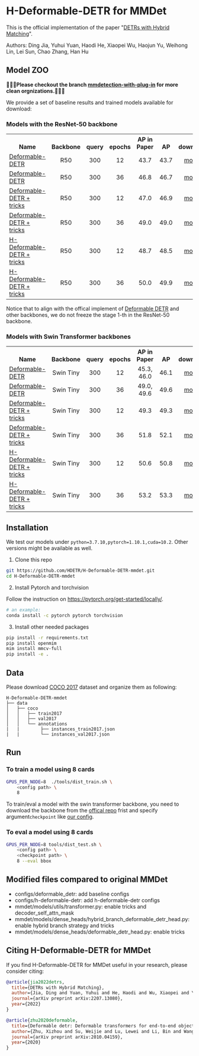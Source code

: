 # H-Deformable-DETR for MMDet

This is the official implementation of the paper "[DETRs with Hybrid Matching](https://arxiv.org/abs/2207.13080)". 

Authors: Ding Jia, Yuhui Yuan, Haodi He, Xiaopei Wu, Haojun Yu, Weihong Lin, Lei Sun, Chao Zhang, Han Hu


## Model ZOO

**🍺🍺🍺Please checkout the branch [mmdetection-with-plug-in](https://github.com/HDETR/H-Deformable-DETR-mmdet/tree/mmdetection-with-plug-in) for more clean orgnizations.📣📣📣**

We provide a set of baseline results and trained models available for download:

### Models with the ResNet-50 backbone
<table><tbody>
<!-- START TABLE -->
<!-- TABLE HEADER -->
<th valign="bottom">Name</th>
<th valign="bottom">Backbone</th>
<th valign="bottom">query</th>
<th valign="bottom">epochs</th>
<th valign="bottom">AP in Paper</th>
<th valign="bottom">AP</th>
<th valign="bottom">download</th>
<!-- TABLE BODY -->
 <tr><td align="left"><a href="configs/deformable_detr/deformable_detr_twostage_refine_r50_dim2048_16x2_12e_coco.py">Deformable-DETR</a></td>
<td align="center">R50</td>
<td align="center">300</td>
<td align="center">12</td>
<td align="center">43.7</td>
<td align="center">43.7</td>
<td align="center"><a href="https://github.com/HDETR/H-Deformable-DETR-mmdet/releases/download/V0.1/r50_deformable_detr_plus_iterative_bbox_refinement_plus_plus_two_stage_12eps.pth">model</a></td>
 <tr><td align="left"><a href="configs/deformable_detr/deformable_detr_twostage_refine_r50_dim2048_16x2_36e_coco.py">Deformable-DETR</a></td>
<td align="center">R50</td>
<td align="center">300</td>
<td align="center">36</td>
<td align="center">46.8</td>
<td align="center">46.7</td>
<td align="center"><a href="https://github.com/HDETR/H-Deformable-DETR-mmdet/releases/download/V0.1/r50_deformable_detr_plus_iterative_bbox_refinement_plus_plus_two_stage_36eps.pth">model</a></td>
</tr>
</tr>
 <tr><td align="left"><a href="configs/deformable_detr/deformable_detr_twostage_refine_r50_dp0_mqs_lft_dim2048_16x2_12e_coco.py">Deformable-DETR + tricks</a></td>
<td align="center">R50</td>
<td align="center">300</td>
<td align="center">12</td>
<td align="center">47.0</td>
<td align="center">46.9</td>
<td align="center"><a href="https://github.com/HDETR/H-Deformable-DETR-mmdet/releases/download/V0.1/r50_dp0_mqs_lft_deformable_detr_plus_iterative_bbox_refinement_plus_plus_two_stage_12eps.pth">model</a></td>
</tr>
</tr>
 <tr><td align="left"><a href="configs/deformable_detr/deformable_detr_twostage_refine_r50_dp0_mqs_lft_dim2048_16x2_36e_coco.py">Deformable-DETR + tricks</a></td>
<td align="center">R50</td>
<td align="center">300</td>
<td align="center">36</td>
<td align="center">49.0</td>
<td align="center">49.0</td>
<td align="center"><a href="https://github.com/HDETR/H-Deformable-DETR-mmdet/releases/download/V0.1/r50_dp0_mqs_lft_deformable_detr_plus_iterative_bbox_refinement_plus_plus_two_stage_36eps.pth">model</a></td>
</tr>
</tr>
 <tr><td align="left"><a href="configs/h-deformable-detr/h_deformable_detr_twostage_refine_r50_group6_t1500_dp0_mqs_lft_dim2048_16x2_12e_coco.py">H-Deformable-DETR + tricks</a></td>
<td align="center">R50</td>
<td align="center">300</td>
<td align="center">12</td>
<td align="center">48.7</td>
<td align="center">48.5</td>
<td align="center"><a href="https://github.com/HDETR/H-Deformable-DETR-mmdet/releases/download/V0.1/r50_hybrid_branch_lambda1_group6_t1500_dp0_mqs_lft_deformable_detr_plus_iterative_bbox_refinement_plus_plus_two_stage_12eps.pth">model</a></td>
</tr>
</tr>
 <tr><td align="left"><a href="configs/h-deformable-detr/h_deformable_detr_twostage_refine_r50_group6_t1500_dp0_mqs_lft_dim2048_16x2_36e_coco.py">H-Deformable-DETR + tricks</a></td>
<td align="center">R50</td>
<td align="center">300</td>
<td align="center">36</td>
<td align="center">50.0</td>
<td align="center">49.9</td>
<td align="center"><a href="https://github.com/HDETR/H-Deformable-DETR-mmdet/releases/download/V0.1/r50_hybrid_branch_lambda1_group6_t1500_dp0_mqs_lft_deformable_detr_plus_iterative_bbox_refinement_plus_plus_two_stage_36eps.pth">model</a></td>
</tr>
</tbody></table>

Notice that to align with the offical implement of [Deformable DETR](https://github.com/fundamentalvision/Deformable-DETR) and other backbones, we do not freeze the stage 1-th in the ResNet-50 backbone.

### Models with Swin Transformer backbones

<table><tbody>
<!-- START TABLE -->
<!-- TABLE HEADER -->
<th valign="bottom">Name</th>
<th valign="bottom">Backbone</th>
<th valign="bottom">query</th>
<th valign="bottom">epochs</th>
<th valign="bottom">AP in Paper</th>
<th valign="bottom">AP</th>
<th valign="bottom">download</th>
<!-- TABLE BODY -->
<tr><td align="left"><a href="configs/deformable_detr/deformable_detr_twostage_refine_swin_tiny_dim2048_16x2_12e_coco.py">Deformable-DETR</a></td>
<td align="center">Swin Tiny</td>
<td align="center">300</td>
<td align="center">12</td>
<td align="center">45.3, 46.0</td>
<td align="center">46.1</td>
<td align="center"><a href="https://github.com/HDETR/H-Deformable-DETR-mmdet/releases/download/V0.1/swin_tiny_deformable_detr_plus_iterative_bbox_refinement_plus_plus_two_stage_12eps.pth">model</a></td>
 <tr><td align="left"><a href="configs/deformable_detr/deformable_detr_twostage_refine_swin_tiny_dim2048_16x2_36e_coco.py">Deformable-DETR</a></td>
<td align="center">Swin Tiny</td>
<td align="center">300</td>
<td align="center">36</td>
<td align="center">49.0, 49.6</td>
<td align="center">49.6</td>
<td align="center"><a href="https://github.com/HDETR/H-Deformable-DETR-mmdet/releases/download/V0.1/swin_tiny_deformable_detr_plus_iterative_bbox_refinement_plus_plus_two_stage_36eps.pth">model</a></td>
</tr>
</tr>
 <tr><td align="left"><a href="configs/deformable_detr/deformable_detr_twostage_refine_swin_tiny_dp0_mqs_lft_dim2048_16x2_12e_coco.py">Deformable-DETR + tricks</a></td>
<td align="center">Swin Tiny</td>
<td align="center">300</td>
<td align="center">12</td>
<td align="center">49.3</td>
<td align="center">49.3</td>
<td align="center"><a href="https://github.com/HDETR/H-Deformable-DETR-mmdet/releases/download/V0.1/swin_tiny_dp0_mqs_lft_deformable_detr_plus_iterative_bbox_refinement_plus_plus_two_stage_12eps.pth">model</a></td>
</tr>
</tr>
 <tr><td align="left"><a href="configs/deformable_detr/deformable_detr_twostage_refine_swin_tiny_dp0_mqs_lft_dim2048_16x2_36e_coco.py">Deformable-DETR + tricks</a></td>
<td align="center">Swin Tiny</td>
<td align="center">300</td>
<td align="center">36</td>
<td align="center">51.8</td>
<td align="center">52.1</td>
<td align="center"><a href="https://github.com/HDETR/H-Deformable-DETR-mmdet/releases/download/V0.1/swin_tiny_dp0_mqs_lft_deformable_detr_plus_iterative_bbox_refinement_plus_plus_two_stage_36eps.pth">model</a></td>
</tr>
</tr>
 <tr><td align="left"><a href="configs/h-deformable-detr/h_deformable_detr_twostage_refine_swin_tiny_group6_t1500_dp0_mqs_lft_dim2048_16x2_12e_coco.py">H-Deformable-DETR + tricks</a></td>
<td align="center">Swin Tiny</td>
<td align="center">300</td>
<td align="center">12</td>
<td align="center">50.6</td>
<td align="center">50.8</td>
<td align="center"><a href="https://github.com/HDETR/H-Deformable-DETR-mmdet/releases/download/V0.1/swin_tiny_hybrid_branch_lambda1_group6_t1500_dp0_mqs_lft_deformable_detr_plus_iterative_bbox_refinement_plus_plus_two_stage_12eps.pth">model</a></td>
</tr>
</tr>
 <tr><td align="left"><a href="configs/h-deformable-detr/h_deformable_detr_twostage_refine_swin_tiny_group6_t1500_dp0_mqs_lft_dim2048_16x2_36e_coco.py">H-Deformable-DETR + tricks</a></td>
<td align="center">Swin Tiny</td>
<td align="center">300</td>
<td align="center">36</td>
<td align="center">53.2</td>
<td align="center">53.3</td>
<td align="center"><a href="https://github.com/HDETR/H-Deformable-DETR-mmdet/releases/download/V0.1/swin_tiny_hybrid_branch_lambda1_group6_t1500_dp0_mqs_lft_deformable_detr_plus_iterative_bbox_refinement_plus_plus_two_stage_36eps.pth">model</a></td>
</tr>
</tbody></table>

## Installation
We test our models under ```python=3.7.10,pytorch=1.10.1,cuda=10.2```. Other versions might be available as well.

1. Clone this repo
```sh
git https://github.com/HDETR/H-Deformable-DETR-mmdet.git
cd H-Deformable-DETR-mmdet
```

2. Install Pytorch and torchvision

Follow the instruction on https://pytorch.org/get-started/locally/.
```sh
# an example:
conda install -c pytorch pytorch torchvision
```

3. Install other needed packages
```sh
pip install -r requirements.txt
pip install openmim
mim install mmcv-full
pip install -e .
```

## Data

Please download [COCO 2017](https://cocodataset.org/) dataset and organize them as following:
```
H-Deformable-DETR-mmdet
├── data
│   ├── coco
│   │   ├── train2017
│   │   ├── val2017
│   │   └── annotations
|   |        ├── instances_train2017.json
|   |        └── instances_val2017.json
```
## Run
### To train a model using 8 cards

```Bash
GPUS_PER_NODE=8  ./tools/dist_train.sh \
    <config path> \
    8
```

To train/eval a model with the swin transformer backbone, you need to download the backbone from the [offical repo](https://github.com/microsoft/Swin-Transformer#main-results-on-imagenet-with-pretrained-models) frist and specify argument`checkpoint` like [our config](./configs/h-deformable-detr/h_deformable_detr_twostage_refine_swin_tiny_group6_t1500_dp0_mqs_lft_dim2048_16x2_12e_coco.py).

### To eval a model using 8 cards

```Bash
GPUS_PER_NODE=8 tools/dist_test.sh \
    <config path> \
    <checkpoint path> \
    8 --eval bbox
```

## Modified files compared to original MMDet

* configs/deformable_detr: add baseline configs
* configs/h-deformable-detr: add h-deformable-detr configs
* mmdet/models/utils/transformer.py: enable tricks and decoder_self_attn_mask
* mmdet/models/dense_heads/hybrid_branch_deformable_detr_head.py: enable hybrid branch strategy and tricks
* mmdet/models/dense_heads/deformable_detr_head.py: enable tricks

## Citing H-Deformable-DETR for MMDet
If you find H-Deformable-DETR for MMDet useful in your research, please consider citing:
```bibtex
@article{jia2022detrs,
  title={DETRs with Hybrid Matching},
  author={Jia, Ding and Yuan, Yuhui and He, Haodi and Wu, Xiaopei and Yu, Haojun and Lin, Weihong and Sun, Lei and Zhang, Chao and Hu, Han},
  journal={arXiv preprint arXiv:2207.13080},
  year={2022}
}

@article{zhu2020deformable,
  title={Deformable detr: Deformable transformers for end-to-end object detection},
  author={Zhu, Xizhou and Su, Weijie and Lu, Lewei and Li, Bin and Wang, Xiaogang and Dai, Jifeng},
  journal={arXiv preprint arXiv:2010.04159},
  year={2020}
}
```
